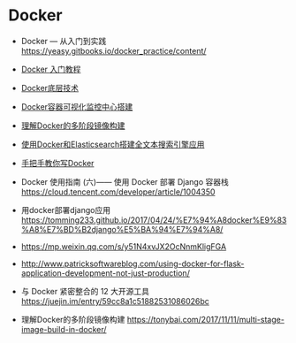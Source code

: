 # Docker

- Docker — 从入门到实践 https://yeasy.gitbooks.io/docker_practice/content/
- [Docker 入门教程](https://mp.weixin.qq.com/s/S64K5cIONsJ6MwptBaMcfg)

- [Docker底层技术](https://www.jianshu.com/p/7a1ce51a0eba)
- [Docker容器可视化监控中心搭建](https://www.jianshu.com/p/9e47ffaf5e31)
- [理解Docker的多阶段镜像构建](https://tonybai.com/2017/11/11/multi-stage-image-build-in-docker/)
- [使用Docker和Elasticsearch搭建全文本搜索引擎应用](https://juejin.im/entry/5a8ccac36fb9a0636324224d)
- [手把手教你写Docker](https://mp.weixin.qq.com/s?__biz=MzIxMjAzMDA1MQ==&mid=2648946038&idx=1&sn=a020e98c8dcc3ab69af02db3b5312ba4&chksm=8f5b527ab82cdb6c381276bafe504b56be4e91fb9aa9a0729c34fdbb79e12d4ce52ecf45ae7f#rd)

- Docker 使用指南 (六)—— 使用 Docker 部署 Django 容器栈 https://cloud.tencent.com/developer/article/1004350
- 用docker部署django应用 https://tomming233.github.io/2017/04/24/%E7%94%A8docker%E9%83%A8%E7%BD%B2django%E5%BA%94%E7%94%A8/

- https://mp.weixin.qq.com/s/y51N4xvJX2OcNnmKligFGA

- http://www.patricksoftwareblog.com/using-docker-for-flask-application-development-not-just-production/


- 与 Docker 紧密整合的 12 大开源工具 https://juejin.im/entry/59cc8a1c51882531086026bc


- 理解Docker的多阶段镜像构建 https://tonybai.com/2017/11/11/multi-stage-image-build-in-docker/




